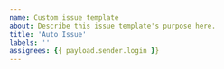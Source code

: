 ```yaml
---
name: Custom issue template
about: Describe this issue template's purpose here.
title: 'Auto Issue'
labels: ''
assignees: {{ payload.sender.login }}
---
```



